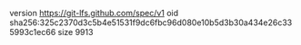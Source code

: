version https://git-lfs.github.com/spec/v1
oid sha256:325c2370d3c5b4e51531f9dc6fbc96d080e10b5d3b30a434e26c335993c1ec66
size 9913
